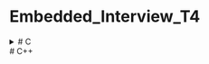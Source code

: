 # Embedded_Interview_T4
<details>
<summary>
# C
</summary>

### You can add a header

You can add text within a collapsed section. 

You can add an image or a code block, too.

```ruby
   puts "Hello World"
```

</details>
# C++
